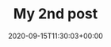 ---
title: "My 2nd post"
date: 2020-09-15T11:30:03+00:00

showToc: true
TocOpen: false
UseHugoToc: true

comments: false
hideSummary: false

hidemeta: false
searchHidden: true
ShowReadingTime: true
ShowBreadCrumbs: true # path of the current page
ShowWordCount: false
ShowAuthor: false

disableHLJS: true # to disable highlightjs
disableShare: true
disableHLJS: false
ShowPostNavLinks: true
ShowRssButtonInSectionTermList: false

missingTranslationUrl: "projects/test"
---